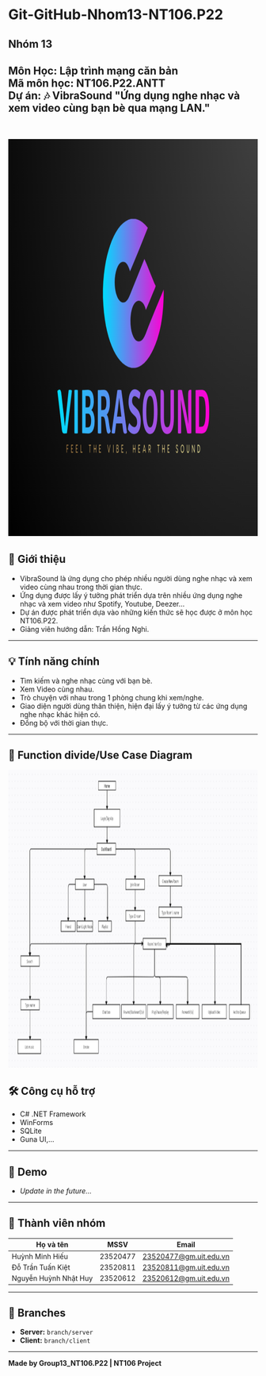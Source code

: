 # Git-GitHub-Nhom13-NT106.P22  

## Nhóm 13  

**Môn Học:** Lập trình mạng căn bản  
**Mã môn học:** NT106.P22.ANTT  
**Dự án:** 🎶 VibraSound "Ứng dụng nghe nhạc và xem video cùng bạn bè qua mạng LAN."  
<br><br>
<img src="https://github.com/mhieudzvcl/Git-GitHub-Nhom13-NT106.P22/blob/main/Assets/Logo.png" alt="Logo" width="1200px" height="800px" /> 
---

## 📝 Giới thiệu  
- VibraSound là ứng dụng cho phép nhiều người dùng nghe nhạc và xem video cùng nhau trong thời gian thực.  
- Ứng dụng được lấy ý tưởng phát triển dựa trên nhiều ứng dụng nghe nhạc và xem video như Spotify, Youtube, Deezer...  
- Dự án được phát triển dựa vào những kiến thức sẽ học được ở môn học NT106.P22.  
- Giảng viên hướng dẫn: Trần Hồng Nghi.  

---

## 💡 Tính năng chính  
- Tìm kiếm và nghe nhạc cùng với bạn bè.  
- Xem Video cùng nhau.  
- Trò chuyện với nhau trong 1 phòng chung khi xem/nghe.  
- Giao diện người dùng thân thiện, hiện đại lấy ý tưởng từ các ứng dụng nghe nhạc khác hiện có.  
- Đồng bộ với thời gian thực.  

---
## 🚀 Function divide/Use Case Diagram
<img src="https://github.com/mhieudzvcl/Git-GitHub-Nhom13-NT106.P22/blob/main/Assets/Use%20case.png" alt="ảnh minh họa" width="1200px" height="600px" />

## 🛠️ Công cụ hỗ trợ  
- C# .NET Framework  
- WinForms  
- SQLite
- Guna UI,...  

---

## 📸 Demo  
- _Update in the future..._  

---

## 👥 Thành viên nhóm  
| Họ và tên            | MSSV      | Email                   |  
|--------------------- |-----------|-------------------------|  
| Huỳnh Minh Hiếu       | 23520477   | 23520477@gm.uit.edu.vn       |  
| Đỗ Trần Tuấn Kiệt     | 23520811   | 23520811@gm.uit.edu.vn       |  
| Nguyễn Huỳnh Nhật Huy | 23520612   | 23520612@gm.uit.edu.vn       |  

---

## 🔀 Branches  
- **Server:** `branch/server`  
- **Client:** `branch/client`  

---

**Made by Group13_NT106.P22 | NT106 Project**  
